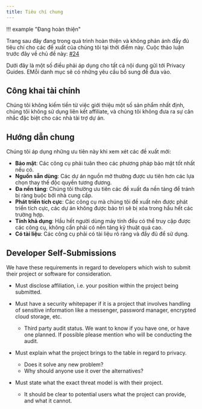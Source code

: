 ```yaml
---
title: Tiêu chí chung
---
```


!!! example "Đang hoàn thiện"

   Trang sau đây đang trong quá trình hoàn thiện và không phản ánh đầy đủ tiêu chí cho các đề xuất của chúng tôi tại thời điểm này. Cuộc thảo luận trước đây về chủ đề này: [#24](https://github.com/privacyguides/privacyguides.org/discussions/24)

Dưới đây là một số điều phải áp dụng cho tất cả nội dung gửi tới Privacy Guides. EMỗi danh mục sẽ có những yêu cầu bổ sung để đưa vào.

## Công khai tài chính

Chúng tôi không kiếm tiền từ việc giới thiệu một số sản phẩm nhất định, chúng tôi không sử dụng liên kết affiliate, và chúng tôi không đưa ra sự cân nhắc đặc biệt cho các nhà tài trợ dự án.

## Hướng dẫn chung

Chúng tôi áp dụng những ưu tiên này khi xem xét các đề xuất mới:

- **Bảo mật**: Các công cụ phải tuân theo các phương pháp bảo mật tốt nhất nếu có.
- **Nguồn sẵn dùng**: Các dự án nguồn mở thường được ưu tiên hơn các lựa chọn thay thế độc quyền tương đương.
- **Đa nền tảng**: Chúng tôi thường ưu tiên các đề xuất đa nền tảng để tránh bị ràng buộc bởi nhà cung cấp.
- **Phát triển tích cực**: Các công cụ mà chúng tôi đề xuất nên được phát triển tích cực, các dự án không được bảo trì sẽ bị xóa trong hầu hết các trường hợp.
- **Tính khả dụng**: Hầu hết người dùng máy tính đều có thể truy cập được các công cụ, không cần phải có nền tảng kỹ thuật quá cao.
- **Có tài liệu**: Các công cụ phải có tài liệu rõ ràng và đầy đủ để sử dụng.

## Developer Self-Submissions

We have these requirements in regard to developers which wish to submit their project or software for consideration.

- Must disclose affiliation, i.e. your position within the project being submitted.

- Must have a security whitepaper if it is a project that involves handling of sensitive information like a messenger, password manager, encrypted cloud storage, etc.
    - Third party audit status. We want to know if you have one, or have one planned. If possible please mention who will be conducting the audit.

- Must explain what the project brings to the table in regard to privacy.
    - Does it solve any new problem?
    - Why should anyone use it over the alternatives?

- Must state what the exact threat model is with their project.
    - It should be clear to potential users what the project can provide, and what it cannot.
